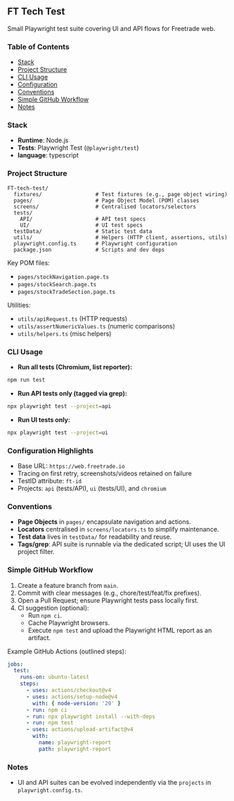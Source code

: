 ## FT Tech Test

Small Playwright test suite covering UI and API flows for Freetrade web.

### Table of Contents
- [Stack](#stack)
- [Project Structure](#project-structure)
- [CLI Usage](#cli-usage)
- [Configuration](#configuration)
- [Conventions](#conventions)
- [Simple GitHub Workflow](#simple-github-workflow)
- [Notes](#notes)

### Stack
- **Runtime**: Node.js
- **Tests**: Playwright Test (`@playwright/test`)
- **language**: typescript

### Project Structure
```
FT-tech-test/
  fixtures/                 # Test fixtures (e.g., page object wiring)
  pages/                    # Page Object Model (POM) classes
  screens/                  # Centralised locators/selectors
  tests/
    API/                    # API test specs
    UI/                     # UI test specs
  testData/                 # Static test data
  utils/                    # Helpers (HTTP client, assertions, utils)
  playwright.config.ts      # Playwright configuration
  package.json              # Scripts and dev deps
```

Key POM files:
- `pages/stockNavigation.page.ts`
- `pages/stockSearch.page.ts`
- `pages/stockTradeSection.page.ts`

Utilities:
- `utils/apiRequest.ts` (HTTP requests)
- `utils/assertNumericValues.ts` (numeric comparisons)
- `utils/helpers.ts` (misc helpers)

### CLI Usage
- **Run all tests (Chromium, list reporter):**
```bash
npm run test
```

- **Run API tests only (tagged via grep):**
```bash
npx playwright test --project=api
```

- **Run UI tests only:**
```bash
npx playwright test --project=ui
```

### Configuration Highlights
- Base URL: `https://web.freetrade.io`
- Tracing on first retry, screenshots/videos retained on failure
- TestID attribute: `ft-id`
- Projects: `api` (tests/API), `ui` (tests/UI), and `chromium`

### Conventions
- **Page Objects** in `pages/` encapsulate navigation and actions.
- **Locators** centralised in `screens/locators.ts` to simplify maintenance.
- **Test data** lives in `testData/` for readability and reuse.
- **Tags/grep**: API suite is runnable via the dedicated script; UI uses the UI project filter.

### Simple GitHub Workflow
1. Create a feature branch from `main`.
2. Commit with clear messages (e.g., chore/test/feat/fix prefixes).
3. Open a Pull Request; ensure Playwright tests pass locally first.
4. CI suggestion (optional):
   - Run `npm ci`.
   - Cache Playwright browsers.
   - Execute `npm test` and upload the Playwright HTML report as an artifact.

Example GitHub Actions (outlined steps):
```yaml
jobs:
  test:
    runs-on: ubuntu-latest
    steps:
      - uses: actions/checkout@v4
      - uses: actions/setup-node@v4
        with: { node-version: '20' }
      - run: npm ci
      - run: npx playwright install --with-deps
      - run: npm test
      - uses: actions/upload-artifact@v4
        with:
          name: playwright-report
          path: playwright-report
```

### Notes
- UI and API suites can be evolved independently via the `projects` in `playwright.config.ts`.


